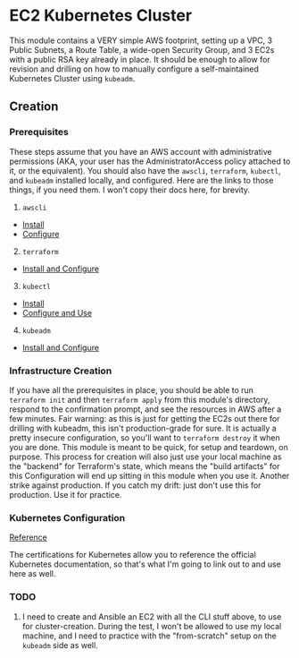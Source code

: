 # EC2 Kubernetes Cluster
This module contains a VERY simple AWS footprint, setting up a VPC, 3 Public Subnets, a Route Table, a wide-open 
Security Group, and 3 EC2s with a public RSA key already in place. It should be enough to allow for revision and drilling
on how to manually configure a self-maintained Kubernetes Cluster using `kubeadm`.

## Creation

### Prerequisites
These steps assume that you have an AWS account with administrative permissions (AKA, your user has the AdministratorAccess 
policy attached to it, or the equivalent). You should also have the `awscli`, `terraform`, `kubectl`, and `kubeadm` installed locally,
and configured. Here are the links to those things, if you need them. I won't copy their docs here, for brevity.
1. `awscli` 
- [Install](https://docs.aws.amazon.com/cli/latest/userguide/getting-started-install.html)
- [Configure](https://docs.aws.amazon.com/cli/latest/userguide/cli-chap-configure.html)
2. `terraform`
- [Install and Configure](https://developer.hashicorp.com/terraform/install)
3. `kubectl`
- [Install](https://kubernetes.io/docs/tasks/tools/#kubectl)
- [Configure and Use](https://kubernetes.io/docs/reference/kubectl/)
4. `kubeadm`
- [Install and Configure](https://kubernetes.io/docs/reference/setup-tools/kubeadm/)

### Infrastructure Creation
If you have all the prerequisites in place, you should be able to run `terraform init` and then `terraform apply` from this module's directory, respond
to the confirmation prompt, and see the resources in AWS after a few minutes. Fair warning: as this is just for getting the
EC2s out there for drilling with kubeadm, this isn't production-grade for sure. It is actually a pretty insecure configuration,
so you'll want to `terraform destroy` it when you are done. This module is meant to be quick, for setup and teardown, on purpose.
This process for creation will also just use your local machine as the "backend" for Terraform's state, which means the "build artifacts" for
this Configuration will end up sitting in this module when you use it. Another strike against production. If you catch my drift: just don't
use this for production. Use it for practice.

### Kubernetes Configuration
[Reference](https://kubernetes.io/docs/setup/production-environment/tools/kubeadm/create-cluster-kubeadm/)

The certifications for Kubernetes allow you to reference the official Kubernetes documentation, so that's what I'm going to link
out to and use here as well.

### TODO
1. I need to create and Ansible an EC2 with all the CLI stuff above, to use for cluster-creation. During the test, I won't 
be allowed to use my local machine, and I need to practice with the "from-scratch" setup on the `kubeadm` side as well.
